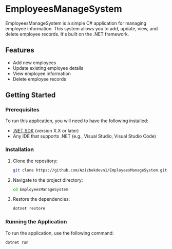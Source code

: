 # EmployeesManageSystem

EmployeesManageSystem is a simple C# application for managing employee information. This system allows you to add, update, view, and delete employee records. It's built on the .NET framework.

## Features

- Add new employees
- Update existing employee details
- View employee information
- Delete employee records

## Getting Started

### Prerequisites

To run this application, you will need to have the following installed:

- [.NET SDK](https://dotnet.microsoft.com/download) (version X.X or later)
- Any IDE that supports .NET (e.g., Visual Studio, Visual Studio Code)

### Installation

1. Clone the repository:
    ```bash
    git clone https://github.com/Azizbekdevn1/EmployeesManageSystem.git
    ```
2. Navigate to the project directory:
    ```bash
    cd EmployeesManageSystem
    ```
3. Restore the dependencies:
    ```bash
    dotnet restore
    ```

### Running the Application

To run the application, use the following command:
```bash
dotnet run
